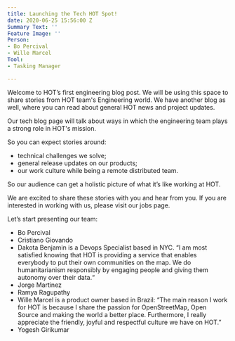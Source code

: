 ```yaml
---
title: Launching the Tech HOT Spot!
date: 2020-06-25 15:56:00 Z
Summary Text: ''
Feature Image: ''
Person:
- Bo Percival
- Wille Marcel
Tool:
- Tasking Manager

---
```


Welcome to HOT’s first engineering blog post. 
We will be using this space to share stories from HOT team's Engineering world. 
We have another blog as well, where you can read about general HOT news and project updates.

Our tech blog page will talk about ways in which the engineering team plays a strong role in HOT's mission. 

So you can expect stories around:

- technical challenges we solve;
- general release updates on our products;
- our work culture while being a remote distributed team.

So our audience can get a holistic picture of what it’s like working at HOT.

We are excited to share these stories with you and hear from you. If you are interested in working with us, please visit our jobs page.

Let’s start presenting our team:


- Bo Percival
- Cristiano Giovando
- Dakota Benjamin is a Devops Specialist based in NYC. “I am most satisfied knowing that HOT is providing a service that enables everybody to put their own communities on the map. We do humanitarianism responsibly by engaging people and giving them autonomy over their data.“
- Jorge Martinez
- Ramya Ragupathy
- Wille Marcel is a product owner based in Brazil: “The main reason I work for HOT is because I share the passion for OpenStreetMap, Open Source and making the world a better place. Furthermore, I really appreciate the friendly, joyful and respectful culture we have on HOT.”
- Yogesh Girikumar
